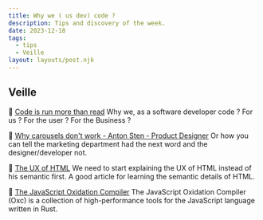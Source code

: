 ```yaml
---
title: Why we ( us dev) code ?
description: Tips and discovery of the week.
date: 2023-12-18
tags:
  - tips
  - Veille
layout: layouts/post.njk
---
```


## Veille

📗 [Code is run more than read](https://olano.dev/2023-11-30-code-is-run-more-than-read/)
Why we, as a software developer code ? For us ? For the user ? For the Business ?

📗 [Why carousels don't work - Anton Sten - Product Designer](https://www.antonsten.com/why-carousels-dont-work)
Or how you can tell the marketing department had the next word and the designer/developer not.

📗 [The UX of HTML](https://www.htmhell.dev/adventcalendar/2023/1/)
We need to start explaining the UX of HTML instead of his semantic first. A good article for learning the semantic details of HTML.

📗 [The JavaScript Oxidation Compiler](https://oxc-project.github.io/docs/guide/introduction.html)
The JavaScript Oxidation Compiler (Oxc) is a collection of high-performance tools for the JavaScript language written in Rust.